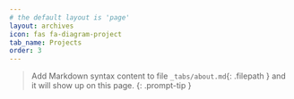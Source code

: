 ```yaml
---
# the default layout is 'page'
layout: archives
icon: fas fa-diagram-project
tab_name: Projects
order: 3
---
```


> Add Markdown syntax content to file `_tabs/about.md`{: .filepath } and it will show up on this page.
{: .prompt-tip }
